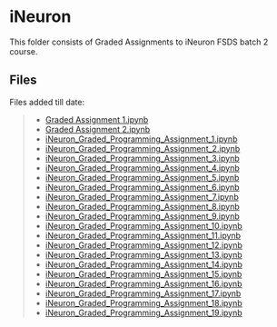 # iNeuron
This folder consists of Graded Assignments to iNeuron FSDS batch 2 course.

## Files
Files added till date:
> - [Graded Assignment 1.ipynb](https://github.com/abhijitchak103/iNeuron/blob/main/Graded%20Assignments/Graded%20Assignment%201.ipynb)
> - [Graded Assignment 2.ipynb](https://github.com/abhijitchak103/iNeuron/blob/main/Graded%20Assignments/Graded%20Assignment%202.ipynb)
> - [iNeuron_Graded_Programming_Assignment_1.ipynb](https://github.com/abhijitchak103/iNeuron/blob/main/Graded%20Assignments/iNeuron_Graded_Programming_Assignment_1.ipynb)
> - [iNeuron_Graded_Programming_Assignment_2.ipynb](https://github.com/abhijitchak103/iNeuron/blob/main/Graded%20Assignments/iNeuron_Graded_Programming_Assignment_2.ipynb)
> - [iNeuron_Graded_Programming_Assignment_3.ipynb](https://github.com/abhijitchak103/iNeuron/blob/main/Graded%20Assignments/iNeuron_Graded_Programming_Assignment_3.ipynb)
> - [iNeuron_Graded_Programming_Assignment_4.ipynb](https://github.com/abhijitchak103/iNeuron/blob/main/Graded%20Assignments/iNeuron_Graded_Programming_Assignment_4.ipynb)
> - [iNeuron_Graded_Programming_Assignment_5.ipynb](https://github.com/abhijitchak103/iNeuron/blob/main/Graded%20Assignments/iNeuron_Graded_Programming_Assignment_5.ipynb)
> - [iNeuron_Graded_Programming_Assignment_6.ipynb](https://github.com/abhijitchak103/iNeuron/blob/main/Graded%20Assignments/iNeuron_Graded_Programming_Assignment_6.ipynb)
> - [iNeuron_Graded_Programming_Assignment_7.ipynb](https://github.com/abhijitchak103/iNeuron/blob/main/Graded%20Assignments/iNeuron_Graded_Programming_Assignment_7.ipynb)
> - [iNeuron_Graded_Programming_Assignment_8.ipynb](https://github.com/abhijitchak103/iNeuron/blob/main/Graded%20Assignments/iNeuron_Graded_Programming_Assignment_8.ipynb)
> - [iNeuron_Graded_Programming_Assignment_9.ipynb](https://github.com/abhijitchak103/iNeuron/blob/main/Graded%20Assignments/iNeuron_Graded_Programming_Assignment_9.ipynb)
> - [iNeuron_Graded_Programming_Assignment_10.ipynb](https://github.com/abhijitchak103/iNeuron/blob/main/Graded%20Assignments/iNeuron_Graded_Programming_Assignment_10.ipynb)
> - [iNeuron_Graded_Programming_Assignment_11.ipynb](https://github.com/abhijitchak103/iNeuron/blob/main/Graded%20Assignments/iNeuron_Graded_Programming_Assignment_11.ipynb)
> - [iNeuron_Graded_Programming_Assignment_12.ipynb](https://github.com/abhijitchak103/iNeuron/blob/main/Graded%20Assignments/iNeuron_Graded_Programming_Assignment_12.ipynb)
> - [iNeuron_Graded_Programming_Assignment_13.ipynb](https://github.com/abhijitchak103/iNeuron/blob/main/Graded%20Assignments/iNeuron_Graded_Programming_Assignment_13.ipynb)
> - [iNeuron_Graded_Programming_Assignment_14.ipynb](https://github.com/abhijitchak103/iNeuron/blob/main/Graded%20Assignments/iNeuron_Graded_Programming_Assignment_14.ipynb)
> - [iNeuron_Graded_Programming_Assignment_15.ipynb](https://github.com/abhijitchak103/iNeuron/blob/main/Graded%20Assignments/iNeuron_Graded_Programming_Assignment_15.ipynb)
> - [iNeuron_Graded_Programming_Assignment_16.ipynb](https://github.com/abhijitchak103/iNeuron/blob/main/Graded%20Assignments/iNeuron_Graded_Programming_Assignment_16.ipynb)
> - [iNeuron_Graded_Programming_Assignment_17.ipynb](https://github.com/abhijitchak103/iNeuron/blob/main/Graded%20Assignments/iNeuron_Graded_Programming_Assignment_17.ipynb)
> - [iNeuron_Graded_Programming_Assignment_18.ipynb](https://github.com/abhijitchak103/iNeuron/blob/main/Graded%20Assignments/iNeuron_Graded_Programming_Assignment_18.ipynb)
> - [iNeuron_Graded_Programming_Assignment_19.ipynb](https://github.com/abhijitchak103/iNeuron/blob/main/Graded%20Assignments/iNeuron_Graded_Programming_Assignment_19.ipynb)